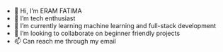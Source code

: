 - 👋 Hi, I’m ERAM FATIMA
- 👀 I’m tech enthusiast
- 🌱 I’m currently learning machine learning and full-stack development
- 💞️ I’m looking to collaborate on beginner friendly projects 
- 📫 Can reach me through my email


<!---
ERAM-FATIMA/ERAM-FATIMA is a ✨ special ✨ repository because its `README.md` (this file) appears on your GitHub profile.
You can click the Preview link to take a look at your changes.
--->
